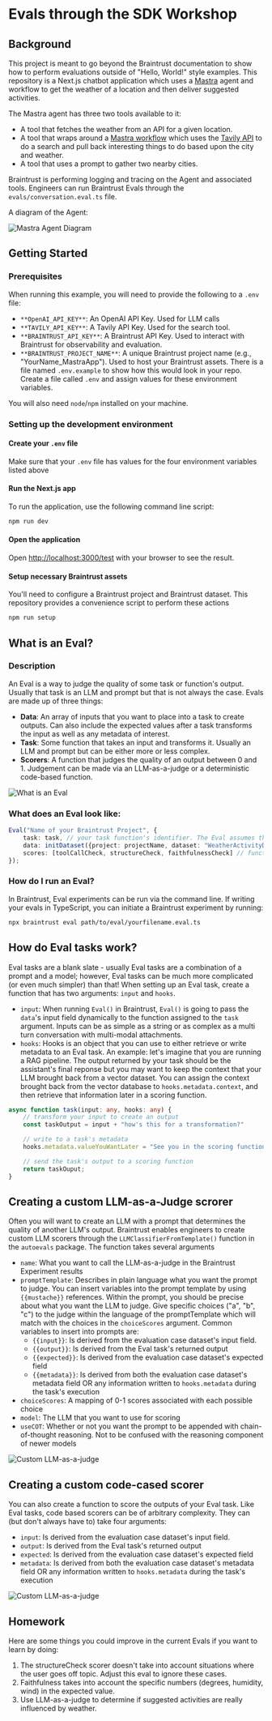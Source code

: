 # Evals through the SDK Workshop

## Background

This project is meant to go beyond the Braintrust documentation to show how to perform evaluations outside of "Hello, World!" style examples. This repository is a Next.js chatbot application which uses a [Mastra](https://mastra.ai/en/docs) agent and workflow to get the weather of a location and then deliver suggested activities.

The Mastra agent has three two tools available to it:
- A tool that fetches the weather from an API for a given location.
- A tool that wraps around a [Mastra workflow](https://mastra.ai/en/docs/workflows/overview) which uses the [Tavily API](https://docs.tavily.com/welcome) to do a search and pull back interesting things to do based upon the city and weather.
- A tool that uses a prompt to gather two nearby cities.

Braintrust is performing logging and tracing on the Agent and associated tools. Engineers can run Braintrust Evals through the `evals/conversation.eval.ts` file.

A diagram of the Agent:

![Mastra Agent Diagram](assets/MastraApp.png)


## Getting Started
### Prerequisites
When running this example, you will need to provide the following to a `.env` file:
- `**OpenAI_API_KEY**`: An OpenAI API Key. Used for LLM calls
- `**TAVILY_API_KEY**`: A Tavily API Key. Used for the search tool.
- `**BRAINTRUST_API_KEY**`: A Braintrust API Key. Used to interact with Braintrust for observability and evaluation.
- `**BRAINTRUST_PROJECT_NAME**`: A unique Braintrust project name (e.g., "YourName_MastraApp"). Used to host your Braintrust assets.
There is a file named `.env.example` to show how this would look in your repo. Create a file called `.env` and assign values for these environment variables.

You will also need `node`/`npm` installed on your machine.

### Setting up the development environment

#### Create your `.env` file
Make sure that your `.env` file has values for the four environment variables listed above

#### Run the Next.js app
To run the application, use the following command line script:

```bash
npm run dev
```
#### Open the application
Open [http://localhost:3000/test](http://localhost:3000/test) with your browser to see the result.

#### Setup necessary Braintrust assets

You'll need to configure a Braintrust project and Braintrust dataset. This repository provides a convenience script to perform these actions

```bash
npm run setup
```

## What is an Eval?

### Description
An Eval is a way to judge the quality of some task or function's output. Usually that task is an LLM and prompt but that is not always the case. Evals are made up of three things:
- **Data**: An array of inputs that you want to place into a task to create outputs. Can also include the expected values after a task transforms the input as well as any metadata of interest.
- **Task**: Some function that takes an input and transforms it. Usually an LLM and prompt but can be either more or less complex.
- **Scorers**: A function that judges the quality of an output between 0 and 1. Judgement can be made via an LLM-as-a-judge or a deterministic code-based function.

![What is an Eval](assets/WhatIsAnEval.png)

### What does an Eval look like:

```typescript
Eval("Name of your Braintrust Project", {
    task: task, // your task function's identifier. The Eval assumes that the tasks has arguments of input and hooks
    data: initDataset({project: projectName, dataset: "WeatherActivityDataset"}), // your data with inputs and optional metadata and expected fields. This example pulls a dataset from Braintrust directly however you can load any data into an Eval as long as it has a field called "input"
    scores: [toolCallCheck, structureCheck, faithfulnessCheck] // function identifiers for scores.
});
```

### How do I run an Eval?

In Braintrust, Eval experiments can be run via the command line. If writing your evals in TypeScript, you can initiate a Braintrust experiment by running:

```bash
npx braintrust eval path/to/eval/yourfilename.eval.ts
```

## How do Eval tasks work?

Eval tasks are a blank slate - usually Eval tasks are a combination of a prompt and a model; however, Eval tasks can be much more complicated (or even much simpler) than that! When setting up an Eval task, create a function that has two arguments: `input` and `hooks`.
- `input`: When running `Eval()` in Braintrust, `Eval()` is going to pass the `data`'s input field dynamically to the function assigned to the `task` argument. Inputs can be as simple as a string or as complex as a multi turn conversation with multi-modal attachments. 
- `hooks`: Hooks is an object that you can use to either retrieve or write metadata to an Eval task. An example: let's imagine that you are running a RAG pipeline. The output returned by your task should be the assistant's final reponse but you may want to keep the context that your LLM brought back from a vector dataset. You can assign the context brought back from the vector database to `hooks.metadata.context`, and then retrieve that information later in a scoring function.

```typescript
async function task(input: any, hooks: any) {
    // transform your input to create an output
    const taskOutput = input + "how's this for a transformation?"

    // write to a task's metadata
    hooks.metadata.valueYouWantLater = "See you in the scoring function!"

    // send the task's output to a scoring function
    return taskOuput;
}
```

## Creating a custom LLM-as-a-Judge scrorer

Often you will want to create an LLM with a prompt that determines the quality of another LLM's output. Braintrust enables engineers to create custom LLM scorers through the `LLMClassifierFromTemplate()` function in the `autoevals` package. The function takes several arguments
- `name`: What you want to call the LLM-as-a-judge in the Braintrust Experiment results
-  `promptTemplate`: Describes in plain language what you want the prompt to judge. You can insert variables into the prompt template by using  `{{mustache}}` references. Within the prompt, you should be precise about what you want the LLM to judge. Give specific choices ("a", "b", "c") to the judge within the language of the promptTemplate which will match with the choices in the `choiceScores` argument. Common variables to insert into prompts are:
    - `{{input}}`: Is derived from the evaluation case dataset's input field.
    - `{{output}}`: Is derived from the Eval task's returned output
    - `{{expected}}`: Is derived from the evaluation case dataset's expected field
    - `{{metadata}}`: Is derived from both the evaluation case dataset's metadata field OR any information written to `hooks.metadata` during the task's execution
- `choiceScores`: A mapping of 0-1 scores associated with each possible choice
- `model`: The LLM that you want to use for scoring
- `useCOT`: Whether or not you want the prompt to be appended with chain-of-thought reasoning. Not to be confused with the reasoning component of newer models

![Custom LLM-as-a-judge](assets/AnatomyOfLLMJudge.png)

## Creating a custom code-cased scorer

You can also create a function to score the outputs of your Eval task. Like Eval tasks, code based scorers can be of arbitrary complexity. They can (but don't always have to) take four arguments:
- `input`: Is derived from the evaluation case dataset's input field.
- `output`: Is derived from the Eval task's returned output
- `expected`: Is derived from the evaluation case dataset's expected field
- `metadata`: Is derived from both the evaluation case dataset's metadata field OR any information written to `hooks.metadata` during the task's execution

![Custom LLM-as-a-judge](assets/AnatomyOfCodeBasedScorer.png)

## Homework
Here are some things you could improve in the current Evals if you want to learn by doing:
1. The structureCheck scorer doesn't take into account situations where the user goes off topic. Adjust this eval to ignore these cases.
2. Faithfulness takes into account the specific numbers (degrees, humidity, wind) in the expected value.
3. Use LLM-as-a-judge to determine if suggested activities are really influenced by weather.




